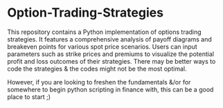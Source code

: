 # Option-Trading-Strategies
This repository contains a Python implementation of options trading strategies. It features a comprehensive analysis of payoff diagrams and breakeven points for various spot price scenarios. Users can input parameters such as strike prices and premiums to visualize the potential profit and loss outcomes of their strategies.
There may be better ways to code the strategies & the codes might not be the most optimal. 

However, if you are looking to freshen the fundamentals &/or for somewhere to begin python scripting in finance with, this can be a good place to start ;)

